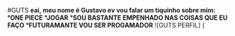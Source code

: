 #GUTS
**eai, meu nome é Gustavo ev vou falar um tiquinho sobre mim:**
**°ONE PIECE**
**°JOGAR**
**°SOU BASTANTE EMPENHADO NAS COISAS QUE EU FAÇO**
**°FUTURAMANTE VOU SER PROGAMADOR**
                                ![GUTS PERFIL] (
